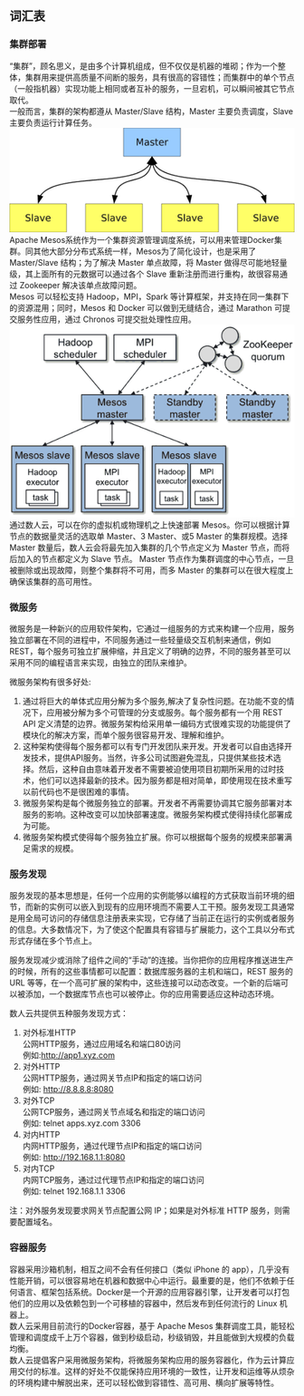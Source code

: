## 词汇表  

### 集群部署  
“集群”，顾名思义，是由多个计算机组成，但不仅仅是机器的堆砌；作为一个整体，集群用来提供高质量不间断的服务，具有很高的容错性；而集群中的单个节点（一般指机器）实现功能上相同或者互补的服务，一旦宕机，可以瞬间被其它节点取代。  
一般而言，集群的架构都遵从 Master/Slave 结构，Master 主要负责调度，Slave 主要负责运行计算任务。  
![](master-slave.png)  
Apache Mesos系统作为一个集群资源管理调度系统，可以用来管理Docker集群。同其他大部分分布式系统一样，Mesos为了简化设计，也是采用了 Master/Slave 结构；为了解决 Master 单点故障，将 Master 做得尽可能地轻量级，其上面所有的元数据可以通过各个 Slave 重新注册而进行重构，故很容易通过 Zookeeper 解决该单点故障问题。  
Mesos 可以轻松支持 Hadoop，MPI，Spark 等计算框架，并支持在同一集群下的资源混用；同时，Mesos 和 Docker 可以做到无缝结合，通过 Marathon 可提交服务性应用，通过 Chronos 可提交批处理性应用。   
![](mesos-cluster.png)  
通过数人云，可以在你的虚拟机或物理机之上快速部署 Mesos。你可以根据计算节点的数据量灵活的选取单 Master、3 Master、或5 Master 的集群规模。选择 Master 数量后，数人云会将最先加入集群的几个节点定义为 Master 节点，而将后加入的节点都定义为 Slave 节点。
Master 节点作为集群调度的中心节点，一旦被删除或出现故障，则整个集群将不可用，而多 Master 的集群可以在很大程度上确保该集群的高可用性。

### 微服务  
微服务是一种新兴的应用软件架构，它通过一组服务的方式来构建一个应用，服务独立部署在不同的进程中，不同服务通过一些轻量级交互机制来通信，例如 REST，每个服务可独立扩展伸缩，并且定义了明确的边界，不同的服务甚至可以采用不同的编程语言来实现，由独立的团队来维护。  

微服务架构有很多好处:  
  1. 通过将巨大的单体式应用分解为多个服务,解决了复杂性问题。在功能不变的情况下，应用被分解为多个可管理的分支或服务。每个服务都有一个用 REST API 定义清楚的边界。微服务架构给采用单一编码方式很难实现的功能提供了模块化的解决方案，而单个服务很容易开发、理解和维护。  
  2. 这种架构使得每个服务都可以有专门开发团队来开发。开发者可以自由选择开发技术，提供API服务。当然，许多公司试图避免混乱，只提供某些技术选择。然后，这种自由意味着开发者不需要被迫使用项目初期所采用的过时技术，他们可以选择最新的技术。因为服务都是相对简单，即使用现在技术重写以前代码也不是很困难的事情。  
  3. 微服务架构是每个微服务独立的部署。开发者不再需要协调其它服务部署对本服务的影响。这种改变可以加快部署速度。微服务架构模式使得持续化部署成为可能。  
  4. 微服务架构模式使得每个服务独立扩展。你可以根据每个服务的规模来部署满足需求的规模。  


### 服务发现  

服务发现的基本思想是，任何一个应用的实例能够以编程的方式获取当前环境的细节，而新的实例可以嵌入到现有的应用环境而不需要人工干预。服务发现工具通常是用全局可访问的存储信息注册表来实现，它存储了当前正在运行的实例或者服务的信息。大多数情况下，为了使这个配置具有容错与扩展能力，这个工具以分布式形式存储在多个节点上。  

服务发现减少或消除了组件之间的“手动”的连接。当你把你的应用程序推送进生产的时候，所有的这些事情都可以配置：数据库服务器的主机和端口，REST 服务的 URL 等等，在一个高可扩展的架构中，这些连接可以动态改变。一个新的后端可以被添加，一个数据库节点也可以被停止。你的应用需要适应这种动态环境。  

数人云共提供五种服务发现方式：  
  1. 对外标准HTTP  
公网HTTP服务，通过应用域名和端口80访问   
例如:http://app1.xyz.com  
  2. 对外HTTP  
公网HTTP服务，通过网关节点IP和指定的端口访问  
例如: http://8.8.8.8:8080  
  3. 对外TCP  
公网TCP服务，通过网关节点域名和指定的端口访问  
例如: telnet apps.xyz.com 3306  
  4. 对内HTTP  
内网HTTP服务，通过代理节点IP和指定的端口访问  
例如: http://192.168.1.1:8080  
  5. 对内TCP  
内网TCP服务，通过过代理节点IP和指定的端口访问  
例如: telnet 192.168.1.1 3306  

注：对外服务发现要求网关节点配置公网 IP；如果是对外标准 HTTP 服务，则需要配置域名。  

### 容器服务  

容器采用沙箱机制，相互之间不会有任何接口（类似 iPhone 的 app），几乎没有性能开销，可以很容易地在机器和数据中心中运行。最重要的是，他们不依赖于任何语言、框架包括系统。Docker是一个开源的应用容器引擎，让开发者可以打包他们的应用以及依赖包到一个可移植的容器中，然后发布到任何流行的 Linux 机器上。  
数人云采用目前流行的Docker容器，基于 Apache Mesos 集群调度工具，能轻松管理和调度成千上万个容器，做到秒级启动，秒级销毁，并且能做到大规模的负载均衡。  
数人云提倡客户采用微服务架构，将微服务架构应用的服务容器化，作为云计算应用交付的标准。这样的好处不仅能保持应用环境的一致性，让开发和运维等从烦杂的环境构建中解脱出来，还可以轻松做到容错性、高可用、横向扩展等特性。  


